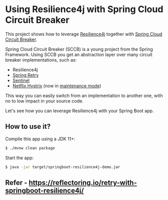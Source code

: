 # Using Resilience4j with Spring Cloud Circuit Breaker

This project shows how to leverage [Resilience4j](https://github.com/resilience4j/resilience4j)
together with [Spring Cloud Circuit Breaker](https://spring.io/projects/spring-cloud-circuitbreaker).

Spring Cloud Circuit Breaker (SCCB) is a young project from the Spring Framework.
Using SCCB you get an abstraction layer over many circuit breaker implementations, such as:
 - Resilience4j
 - [Spring Retry](https://github.com/spring-projects/spring-retry)
 - [Sentinel](https://github.com/alibaba/Sentinel)
 - [Netflix Hystrix](https://github.com/Netflix/Hystrix) (now in [maintenance mode](https://github.com/Netflix/Hystrix#hystrix-status))

This way you can easily switch from an implementation to another one,
with no to low impact in your source code.

Let's see how you can leverage Resilience4j with your Spring Boot app.

## How to use it?

Compile this app using a JDK 11+:
```bash
$ ./mvnw clean package
```

Start the app:
```bash
$ java -jar target/springboot-resilience4j-demo.jar
```

## Refer - https://reflectoring.io/retry-with-springboot-resilience4j/
